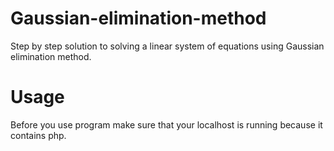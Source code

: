 # Gaussian-elimination-method

Step by step solution to solving a linear system of equations using Gaussian elimination method.

# Usage

Before you use program make sure that your localhost is running because it contains php.
